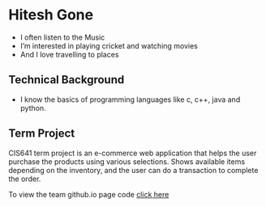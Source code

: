 # Hitesh Gone

- I often listen to the Music
- I’m interested in playing cricket and watching movies
- And I love travelling to places

## Technical Background

- I know the basics of programming languages like c, c++, java and python.

## Term Project

CIS641 term project is an e-commerce web application that helps the user purchase the products using various selections. Shows available items depending on the inventory, and the user can do a transaction to complete the order.

To view the team github.io page code [click here]()
